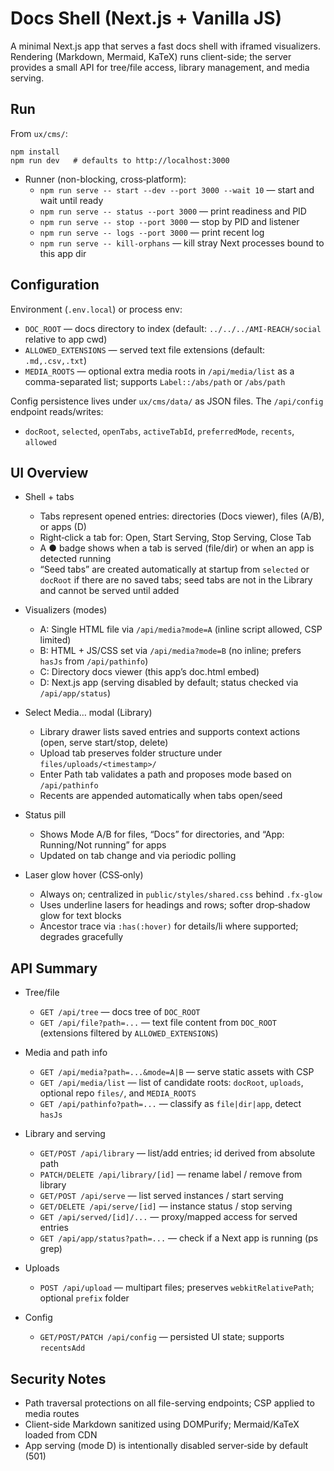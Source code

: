 # Docs Shell (Next.js + Vanilla JS)

A minimal Next.js app that serves a fast docs shell with iframed visualizers. Rendering (Markdown, Mermaid, KaTeX) runs client-side; the server provides a small API for tree/file access, library management, and media serving.

## Run

From `ux/cms/`:

```
npm install
npm run dev   # defaults to http://localhost:3000
```

- Runner (non-blocking, cross‑platform):
  - `npm run serve -- start --dev --port 3000 --wait 10` — start and wait until ready
  - `npm run serve -- status --port 3000` — print readiness and PID
  - `npm run serve -- stop --port 3000` — stop by PID and listener
  - `npm run serve -- logs --port 3000` — print recent log
  - `npm run serve -- kill-orphans` — kill stray Next processes bound to this app dir

## Configuration

Environment (`.env.local`) or process env:

- `DOC_ROOT` — docs directory to index (default: `../../../AMI-REACH/social` relative to app cwd)
- `ALLOWED_EXTENSIONS` — served text file extensions (default: `.md,.csv,.txt`)
- `MEDIA_ROOTS` — optional extra media roots in `/api/media/list` as a comma-separated list; supports `Label::/abs/path` or `/abs/path`

Config persistence lives under `ux/cms/data/` as JSON files. The `/api/config` endpoint reads/writes:

- `docRoot`, `selected`, `openTabs`, `activeTabId`, `preferredMode`, `recents`, `allowed`

## UI Overview

- Shell + tabs
  - Tabs represent opened entries: directories (Docs viewer), files (A/B), or apps (D)
  - Right‑click a tab for: Open, Start Serving, Stop Serving, Close Tab
  - A ● badge shows when a tab is served (file/dir) or when an app is detected running
  - “Seed tabs” are created automatically at startup from `selected` or `docRoot` if there are no saved tabs; seed tabs are not in the Library and cannot be served until added

- Visualizers (modes)
  - A: Single HTML file via `/api/media?mode=A` (inline script allowed, CSP limited)
  - B: HTML + JS/CSS set via `/api/media?mode=B` (no inline; prefers `hasJs` from `/api/pathinfo`)
  - C: Directory docs viewer (this app’s doc.html embed)
  - D: Next.js app (serving disabled by default; status checked via `/api/app/status`)

- Select Media… modal (Library)
  - Library drawer lists saved entries and supports context actions (open, serve start/stop, delete)
  - Upload tab preserves folder structure under `files/uploads/<timestamp>/`
  - Enter Path tab validates a path and proposes mode based on `/api/pathinfo`
  - Recents are appended automatically when tabs open/seed

- Status pill
  - Shows Mode A/B for files, “Docs” for directories, and “App: Running/Not running” for apps
  - Updated on tab change and via periodic polling

- Laser glow hover (CSS‑only)
  - Always on; centralized in `public/styles/shared.css` behind `.fx-glow`
  - Uses underline lasers for headings and rows; softer drop‑shadow glow for text blocks
  - Ancestor trace via `:has(:hover)` for details/li where supported; degrades gracefully

## API Summary

- Tree/file
  - `GET /api/tree` — docs tree of `DOC_ROOT`
  - `GET /api/file?path=...` — text file content from `DOC_ROOT` (extensions filtered by `ALLOWED_EXTENSIONS`)

- Media and path info
  - `GET /api/media?path=...&mode=A|B` — serve static assets with CSP
  - `GET /api/media/list` — list of candidate roots: `docRoot`, `uploads`, optional repo `files/`, and `MEDIA_ROOTS`
  - `GET /api/pathinfo?path=...` — classify as `file|dir|app`, detect `hasJs`

- Library and serving
  - `GET/POST /api/library` — list/add entries; id derived from absolute path
  - `PATCH/DELETE /api/library/[id]` — rename label / remove from library
  - `GET/POST /api/serve` — list served instances / start serving
  - `GET/DELETE /api/serve/[id]` — instance status / stop serving
  - `GET /api/served/[id]/...` — proxy/mapped access for served entries
  - `GET /api/app/status?path=...` — check if a Next app is running (ps grep)

- Uploads
  - `POST /api/upload` — multipart files; preserves `webkitRelativePath`; optional `prefix` folder

- Config
  - `GET/POST/PATCH /api/config` — persisted UI state; supports `recentsAdd`

## Security Notes

- Path traversal protections on all file-serving endpoints; CSP applied to media routes
- Client-side Markdown sanitized using DOMPurify; Mermaid/KaTeX loaded from CDN
- App serving (mode D) is intentionally disabled server‑side by default (501)
